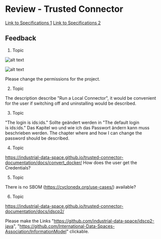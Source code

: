 # Review - Trusted Connector

[Link to Specifications 1](https://industrial-data-space.github.io/trusted-connector-documentation/docs/dev_core/)
[Link to Specifications 2](https://industrial-data-space.github.io/trusted-connector-documentation/docs/usage_control/)


## Feedback 

1. Topic

![alt text](https://github.com/International-Data-Spaces-Association/IDS-testbed/blob/master/Base_Connector/con001.png "Error 1")

![alt text](https://github.com/International-Data-Spaces-Association/IDS-testbed/blob/master/Base_Connector/con002.png "Error 2")


Please change the permissions for the project.

2. Topic

The description describe "Run a Local Connector", it would be convenient for the user if switching off and uninstalling would be described.

3. Topic

"The login is ids:ids." Sollte geändert werden in "The default login is ids:ids." 
Das Kapitel wo und wie ich das Passwort ändern kann muss beschrieben werden.
The chapter where and how I can change the password should be described.

4. Topic

https://industrial-data-space.github.io/trusted-connector-documentation/docs/convert_docker/
How does the user get the Credentials?

5. Topic

There is no SBOM (https://cyclonedx.org/use-cases/) available?

6. Topic

https://industrial-data-space.github.io/trusted-connector-documentation/docs/idscp2/

Please make the Links "https://github.com/industrial-data-space/idscp2-java", "https://github.com/International-Data-Spaces-Association/InformationModel" clickable.




